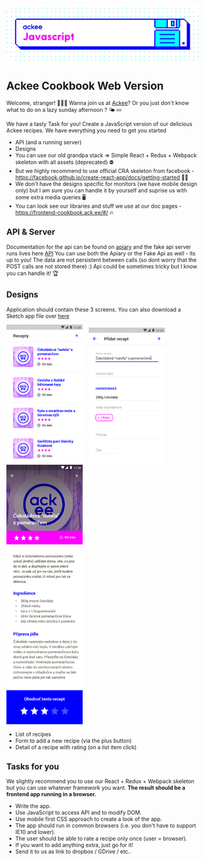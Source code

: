 ![Ackee javascript](img/ackee_javascript.jpeg)

# Ackee Cookbook Web Version

Welcome, stranger! 👨🏻‍💻 
Wanna join us at [Ackee][1]? Or you just don't know what to do on a lazy sunday afternoon ? 🌤 💤

We have a tasty Task for you! Create a JavaScript version of our delicious Ackee recipes. We have everything you need to get you started
- API (and a running server)
- Designs
- You can use our old grandpa stack => Simple React + Redux + Webpack skeleton with all assets (deprecated) ⛔️
- But we highly recommend to use official CRA skeleton from facebook - https://facebook.github.io/create-react-app/docs/getting-started 🙏🏻
- We don't have the designs specific for monitors (we have mobile design only) but I am sure you can handle it by yourself and suprise us with some extra media queries 🖥
- You can look see our libraries and stuff we use at our doc pages - https://frontend-cookbook.ack.ee/#/ 🔥

## API & Server
Documentation for the api can be found on [apiary][2] and the
fake api server runs lives here [API][3]
You can use both the Apiary or the Fake Api as well - its up to you!
The data are not persistent between calls (so dont worry that the POST calls are not stored there) :) 
Api could be sometimes tricky but I know you can handle it! 🏆

## Designs
Application should contain these 3 screens. You can also download a Sketch app file over [here][4]

<img src="https://raw.githubusercontent.com/AckeeCZ/cookbook-web-task/master/screens/01_list.png" width="200">&nbsp;&nbsp;&nbsp;
<img src="https://raw.githubusercontent.com/AckeeCZ/cookbook-web-task/master/screens/03_add.png" width="200">&nbsp;
<img src="https://raw.githubusercontent.com/AckeeCZ/cookbook-web-task/master/screens/02_detail.png" width="200">&nbsp;&nbsp;&nbsp;

- List of recipes
- Form to add a new recipe (via the plus button)
- Detail of a recipe with rating (on a list item click)

## Tasks for you

We slightly recommend you to use our React + Redux + Webpack skeleton but you can use whatever framework you want. **The result should be a frontend app running in a browser.**

- Write the app.
- Use JavaScript to access API and to modify DOM.
- Use mobile first CSS approach to create a look of the app.
- The app should run in common browsers (i.e. you don't have to support IE10 and lower).
- The user should be able to rate a recipe only once (user = browser).
- If you want to add anything extra, just go for it!
- Send it to us as link to dropbox / GDrive / etc..

[1]:	https://ackee.cz
[2]:	http://docs.cookbook3.apiary.io/#introduction/recipes
[3]:	hhttps://github.com/AckeeCZ/web-task-cookbook-fake-api
[4]:	https://raw.githubusercontent.com/AckeeCZ/cookbook-android-task/master/screens/ackee_cookbook.sketch
[5]:	https://github.com/AckeeCZ/android-cookbook
